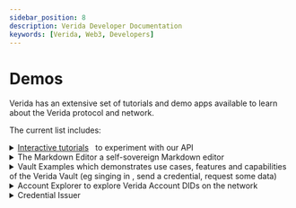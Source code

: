 ```yaml
---
sidebar_position: 8
description: Verida Developer Documentation
keywords: [Verida, Web3, Developers]
---
```

# Demos

Verida has an extensive set of tutorials and demo apps available to learn about the Verida protocol and network.


The current list includes:
<details  style={{background:"white",border:"0.5px solid #a6a6a6"}}>
<summary>
<a href="/docs/tutorial/introduction"> Interactive tutorials</a> &nbsp;
to experiment with our API </summary>
</details>
<details close style={{background:"white",border:"0.5px solid #a6a6a6"}}>
<summary>
The Markdown Editor a self-sovereign Markdown editor </summary>
<a href="https://markdown-editor.demos.testnet.verida.io/connect"> Link to  Markdown Editor</a>
<div>
<iframe
    width="640"
    height="480"
    src="https://www.youtube.com/embed/su_03ZBzhig"
    frameborder="0"
    allow="autoplay; encrypted-media"
    allowfullscreen
>
</iframe>
</div>
</details>

<details close style={{background:"white",border:"0.5px solid #a6a6a6"}}>
<summary>
Vault Examples 
which demonstrates use cases, features and capabilities of the Verida Vault (eg singing in , send a credential, request some data) </summary>
<br/>
<a href="https://vault-examples.demos.verida.io/">Link to  Vault Examples</a>
<div>
<br/>
 <i>video coming soon...</i>
</div>
</details>

<details close style={{background:"white",border:"0.5px solid #a6a6a6"}}>
<summary>
 Account Explorer to explore Verida Account DIDs on the network</summary>
<a href="https://accounts.verida.io/">Link to Account Explorer</a>
<div>
<iframe
    width="640"
    height="480"
    src="https://www.youtube.com/embed/R46zQEK8LvQ"
    frameborder="0"
    allow="autoplay; encrypted-media"
    allowfullscreen
>
</iframe>
</div>
</details>

<details close style={{background:"white",border:"0.5px solid #a6a6a6"}}>
<summary>Credential Issuer
 </summary>
<a href="https://credential-issuer.demos.verida.io/connect"> link to Credential Issuer</a>  
<div>
<iframe
    width="640"
    height="480"
    src="https://www.youtube.com/embed/3q84yqPJ23w"
    frameborder="0"
    allow="autoplay; encrypted-media"
    allowfullscreen
>
</iframe>
</div>

</details>
